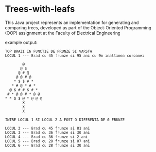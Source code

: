 # Trees-with-leafs
 This Java project represents an implementation for generating and comparing trees, developed as part of the Object-Oriented Programming (OOP) assignment at the Faculty of Electrical Engineering
 
 example output:
 ```
 TOP BRAZI IN FUNCTIE DE FRUNZE SI VARSTA
LOCUL 1 --- Brad cu 45 frunze si 95 ani cu 9m inaltimea coroanei

         @
        @ $
       @ # @
      @ @ # @
     * $ $ # *
    * # @ * # *
   @ $ # # $ # *
  # * @ @ # * @ @
 * * $ $ @ * @ @ @
         X
         X
         X

INTRE LOCUL 1 SI LOCUL 2 A FOST O DIFERENTA DE 0 FRUNZE

LOCUL 2 --- Brad cu 45 frunze si 81 ani
LOCUL 3 --- Brad cu 36 frunze si 30 ani 
LOCUL 4 --- Brad cu 36 frunze si 2 ani 
LOCUL 5 --- Brad cu 28 frunze si 87 ani
LOCUL 6 --- Brad cu 28 frunze si 30 ani

```
